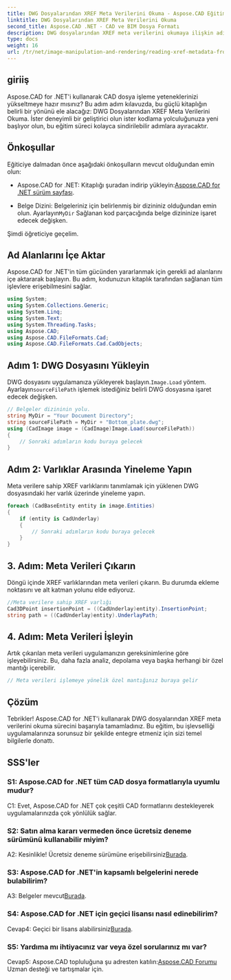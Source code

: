 ```yaml
---
title: DWG Dosyalarından XREF Meta Verilerini Okuma - Aspose.CAD Eğitimi
linktitle: DWG Dosyalarından XREF Meta Verilerini Okuma
second_title: Aspose.CAD .NET - CAD ve BIM Dosya Formatı
description: DWG dosyalarından XREF meta verilerini okumaya ilişkin adım adım eğitimimizle Aspose.CAD for .NET'in potansiyelini ortaya çıkarın.
type: docs
weight: 16
url: /tr/net/image-manipulation-and-rendering/reading-xref-metadata-from-dwg/
---
```

## giriiş

Aspose.CAD for .NET'i kullanarak CAD dosya işleme yeteneklerinizi yükseltmeye hazır mısınız? Bu adım adım kılavuzda, bu güçlü kitaplığın belirli bir yönünü ele alacağız: DWG Dosyalarından XREF Meta Verilerini Okuma. İster deneyimli bir geliştirici olun ister kodlama yolculuğunuza yeni başlıyor olun, bu eğitim süreci kolayca sindirilebilir adımlara ayıracaktır.

## Önkoşullar

Eğiticiye dalmadan önce aşağıdaki önkoşulların mevcut olduğundan emin olun:

-  Aspose.CAD for .NET: Kitaplığı şuradan indirip yükleyin:[Aspose.CAD for .NET sürüm sayfası](https://releases.aspose.com/cad/net/).

-  Belge Dizini: Belgeleriniz için belirlenmiş bir dizininiz olduğundan emin olun. Ayarlayın`MyDir` Sağlanan kod parçacığında belge dizininize işaret edecek değişken.

Şimdi öğreticiye geçelim.

## Ad Alanlarını İçe Aktar

Aspose.CAD for .NET'in tüm gücünden yararlanmak için gerekli ad alanlarını içe aktararak başlayın. Bu adım, kodunuzun kitaplık tarafından sağlanan tüm işlevlere erişebilmesini sağlar.

```csharp
using System;
using System.Collections.Generic;
using System.Linq;
using System.Text;
using System.Threading.Tasks;
using Aspose.CAD;
using Aspose.CAD.FileFormats.Cad;
using Aspose.CAD.FileFormats.Cad.CadObjects;
```

## Adım 1: DWG Dosyasını Yükleyin

 DWG dosyasını uygulamanıza yükleyerek başlayın.`Image.Load` yöntem. Ayarlayın`sourceFilePath` işlemek istediğiniz belirli DWG dosyasına işaret edecek değişken.

```csharp
// Belgeler dizininin yolu.
string MyDir = "Your Document Directory";
string sourceFilePath = MyDir + "Bottom_plate.dwg";
using (CadImage image = (CadImage)Image.Load(sourceFilePath))
{
    // Sonraki adımların kodu buraya gelecek
}
```

## Adım 2: Varlıklar Arasında Yineleme Yapın

Meta verilere sahip XREF varlıklarını tanımlamak için yüklenen DWG dosyasındaki her varlık üzerinde yineleme yapın.

```csharp
foreach (CadBaseEntity entity in image.Entities)
{
    if (entity is CadUnderlay)
    {
        // Sonraki adımların kodu buraya gelecek
    }
}
```

## 3. Adım: Meta Verileri Çıkarın

Döngü içinde XREF varlıklarından meta verileri çıkarın. Bu durumda ekleme noktasını ve alt katman yolunu elde ediyoruz.

```csharp
//Meta verilere sahip XREF varlığı
Cad3DPoint insertionPoint = ((CadUnderlay)entity).InsertionPoint;
string path = ((CadUnderlay)entity).UnderlayPath;
```

## 4. Adım: Meta Verileri İşleyin

Artık çıkarılan meta verileri uygulamanızın gereksinimlerine göre işleyebilirsiniz. Bu, daha fazla analiz, depolama veya başka herhangi bir özel mantığı içerebilir.

```csharp
// Meta verileri işlemeye yönelik özel mantığınız buraya gelir
```

## Çözüm

Tebrikler! Aspose.CAD for .NET'i kullanarak DWG dosyalarından XREF meta verilerini okuma sürecini başarıyla tamamladınız. Bu eğitim, bu işlevselliği uygulamalarınıza sorunsuz bir şekilde entegre etmeniz için sizi temel bilgilerle donattı.

## SSS'ler

### S1: Aspose.CAD for .NET tüm CAD dosya formatlarıyla uyumlu mudur?

C1: Evet, Aspose.CAD for .NET çok çeşitli CAD formatlarını destekleyerek uygulamalarınızda çok yönlülük sağlar.

### S2: Satın alma kararı vermeden önce ücretsiz deneme sürümünü kullanabilir miyim?

 A2: Kesinlikle! Ücretsiz deneme sürümüne erişebilirsiniz[Burada](https://releases.aspose.com/).

### S3: Aspose.CAD for .NET'in kapsamlı belgelerini nerede bulabilirim?

 A3: Belgeler mevcut[Burada](https://reference.aspose.com/cad/net/).

### S4: Aspose.CAD for .NET için geçici lisansı nasıl edinebilirim?

 Cevap4: Geçici bir lisans alabilirsiniz[Burada](https://purchase.aspose.com/temporary-license/).

### S5: Yardıma mı ihtiyacınız var veya özel sorularınız mı var?

 Cevap5: Aspose.CAD topluluğuna şu adresten katılın:[Aspose.CAD Forumu](https://forum.aspose.com/c/cad/19) Uzman desteği ve tartışmalar için.